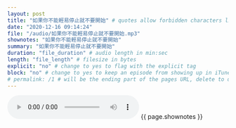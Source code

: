 ```yaml
---
layout: post
title: "如果你不能輕易停止就不要開始" # quotes allow forbidden characters like the colon
date: "2020-12-16 09:14:24"
file: "/audio/如果你不能輕易停止就不要開始.mp3"
shownotes: "如果你不能輕易停止就不要開始"
summary: "如果你不能輕易停止就不要開始"
duration: "file_duration" # audio length in min:sec
length: "file_length" # filesize in bytes
explicit: "no" # change to yes to flag with the explicit tag
block: "no" # change to yes to keep an episode from showing up in iTunes
# permalink: /1 # will be the ending part of the pages URL, delete to default to the title
---
```


<audio controls>
<source src="{{site.url}}{{site.baseurl}}{{ page.file }}" type="audio/x-mp3">
Your browser does not support the audio element.
</audio>
{{ page.shownotes }}
